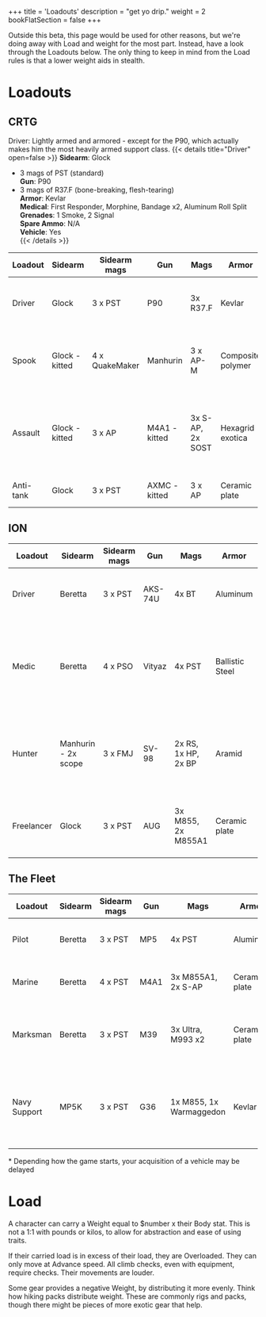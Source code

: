 +++
title = 'Loadouts'
description = "get yo drip."
weight = 2
bookFlatSection = false
+++

Outside this beta, this page would be used for other reasons, but we're doing away with Load and weight for the most part. Instead, have a look through the Loadouts below. The only thing to keep in mind from the Load rules is that a lower weight aids in stealth.

# Loadouts

## CRTG

Driver: Lightly armed and armored - except for the P90, which actually makes him the most heavily armed support class.
{{< details title="Driver" open=false >}}
**Sidearm**: Glock    
  - 3 mags of PST  (standard)  
**Gun**: P90  
  - 3 mags of R37.F (bone-breaking, flesh-tearing)  
**Armor**: Kevlar  
**Medical**: First Responder, Morphine, Bandage x2, Aluminum Roll Split  
**Grenades**: 1 Smoke, 2 Signal  
**Spare Ammo**: N/A   
**Vehicle**: Yes  
{{< /details >}}


| Loadout   | Sidearm        | Sidearm mags   | Gun           | Mags             | Armor             | Medical                                                                           | Grenades                      | Spare Ammo       | Vehicle |
| --------- | -------------- | -------------- | ------------- | ---------------- | ----------------- | --------------------------------------------------------------------------------- | ----------------------------- | ---------------- | ------- |
| Driver    | Glock          | 3 x PST        | P90           | 3x R37.F         | Kevlar            | First Responder, Morphine, Bandage x2, AluRoll                                    | N/A                           | N/A              | Y       |
| Spook     | Glock - kitted | 4 x QuakeMaker | Manhurin      | 3 x AP-M         | Composite polymer | AFAK, Norepinephrine x2, Trimadol, Hemostatic, AluRoll, Ibuprofen                 | 2 Flashbang, Smoke, Signal    | 20               | N       |
| Assault   | Glock - kitted | 3 x AP         | M4A1 - kitted | 3x S-AP, 2x SOST | Hexagrid exotica  | IFAK, Adrenaline, Morphine, Propital, Analgesic, AluRoll, Hemostatic, Surgery kit | 2 Frag, 1 Impact, 1 Flashbang | 90 S-AP, 30 SOST | N       |
| Anti-tank | Glock          | 3 x PST        | AXMC - kitted | 3 x AP           | Ceramic plate     | IFAK, Morphine, Surgery kit                                                       | 2 Smoke, 2 Signal             | 20 FMJ           | N       |

## ION

| Loadout    | Sidearm             | Sidearm mags | Gun     | Mags                | Armor           | Medical                                                                 | Grenades                   | Spare Ammo           | Vehicle |
| ---------- | ------------------- | ------------ | ------- | ------------------- | --------------- | ----------------------------------------------------------------------- | -------------------------- | -------------------- | ------- |
| Driver     | Beretta             | 3 x PST      | AKS-74U | 4x BT               | Aluminum        | First Responder, Morphine, Bandage x2, Splint                           | 2 Frag                     | 60 BT                | Y       |
| Medic      | Beretta             | 4 x PSO      | Vityaz  | 4x PST              | Ballistic Steel | Medic Pack, Surgery Kit, IbuProfen, Morphine x3, Tourniquet x2, AluRoll | 2 Flashbang, Smoke, Signal | N/A                  | N       |
| Hunter     | Manhurin - 2x scope | 3 x FMJ      | SV-98   | 2x RS, 1x HP, 2x BP | Aramid          | IFAK, Morphine x2, Trimadol, Splint, Bandages x2, Cao Sao Vang          | N/A                        | 20 HP, 20 RS, 12 FMJ | N       |
| Freelancer | Glock               | 3 x PST      | AUG     | 3x M855, 2x M855A1  | Ceramic plate   | AFAK, Morphine x2, Cao Sao Vang, Splint, Tourniquet                     | 3 Frag, 1 Smoke, 1 Signal  | 120 M855             | N       |

## The Fleet

| Loadout      | Sidearm | Sidearm mags | Gun  | Mags                    | Armor         | Medical                                                                | Grenades                      | Spare Ammo           | Vehicle |
| ------------ | ------- | ------------ | ---- | ----------------------- | ------------- | ---------------------------------------------------------------------- | ----------------------------- | ---------------------| ------- |
| Pilot        | Beretta | 3 x PST      | MP5  | 4x PST                  | Aluminum      | IFAK, Bandage x2, Surgery kit, Splint                                  | 1 Smoke, 1 Signal             | 90 PST               | Y\*     |
| Marine       | Beretta | 4 x PST      | M4A1 | 3x M855A1, 2x S-AP      | Ceramic plate | AFAK, Hemostatic x2, AluRoll, Analgesic                                | 2 Frag, 2 Impact, 1 Smoke     | 120 M855A1           | N       |
| Marksman     | Beretta | 3 x PST      | M39  | 3x Ultra, M993 x2       | Ceramic plate | AFAK, Hemostatic, Splint, Bandages x2, Analgesic                       | 2 Frag, 1 Flashbang, 1 Signal | 30 Ultra, 10 M993    | N       |
| Navy Support | MP5K    | 3 x PST      | G36  | 1x M855, 1x Warmaggedon | Kevlar        | First Responder Kit, Tourniquet x2, AluRoll x2, Ibuprofen, Surgery kit | 3 Frag, 2 Smoke, 2 Signal     | 60 M855, 60 PST      | Y\*     |

\* Depending how the game starts, your acquisition of a vehicle may be delayed


# Load
A character can carry a Weight equal to $number x their Body stat. This is not a 1:1 with pounds or kilos, to allow for abstraction and ease of using traits. 

If their carried load is in excess of their load, they are Overloaded. They can only move at Advance speed. All climb checks, even with equipment, require checks. Their movements are louder.  

Some gear provides a negative Weight, by distributing it more evenly. Think how hiking packs distribute weight. These are commonly rigs and packs, though there might be pieces of more exotic gear that help.